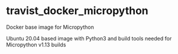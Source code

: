 # travist_docker_micropython
Docker base image for Micropython

Ubuntu 20.04 based image with Python3 and build tools needed for Micropython v1.13 builds

